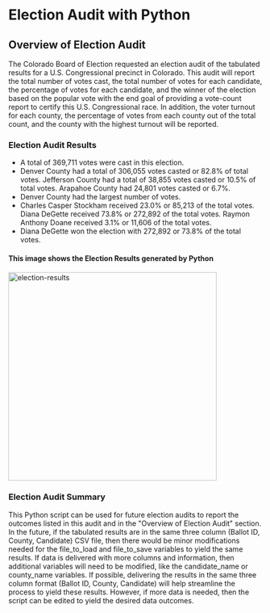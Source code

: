 # Election Audit with Python

## Overview of Election Audit
The Colorado Board of Election requested an election audit of the tabulated results for a U.S. Congressional precinct in Colorado. This audit will report the total number of votes cast, the total number of votes for each candidate, the percentage of votes for each candidate, and the winner of the election based on the popular vote with the end goal of providing a vote-count report to certify this U.S. Congressional race. In addition, the voter turnout for each county, the percentage of votes from each county out of the total count, and the county with the highest turnout will be reported.

### Election Audit Results
* A total of 369,711 votes were cast in this election.
* Denver County had a total of 306,055 votes casted or 82.8% of total votes. Jefferson County had a total of 38,855 votes casted or 10.5% of total votes. Arapahoe County had 24,801 votes casted or 6.7%.
* Denver County had the largest number of votes.
* Charles Casper Stockham received 23.0% or 85,213 of the total votes. Diana DeGette received 73.8% or 272,892 of the total votes. Raymon Anthony Doane received 3.1% or 11,606 of the total votes.
* Diana DeGette won the election with 272,892 or 73.8% of the total votes. 

#### This image shows the Election Results generated by Python
<img width="413" alt="election-results" src="https://user-images.githubusercontent.com/91927712/141666320-f840f772-3e7c-4059-b290-0f1c09636d46.png">

### Election Audit Summary
This Python script can be used for future election audits to report the outcomes listed in this audit and in the "Overview of Election Audit" section. In the future, if the tabulated results are in the same three column (Ballot ID, County, Candidate) CSV file, then there would be minor modifications needed for the file_to_load and file_to_save variables to yield the same results. If data is delivered with more columns and information, then additional variables will need to be modified, like the candidate_name or county_name variables. If possible, delivering the results in the same three column format (Ballot ID, County, Candidate) will help streamline the process to yield these results. However, if more data is needed, then the script can be edited to yield the desired data outcomes.
